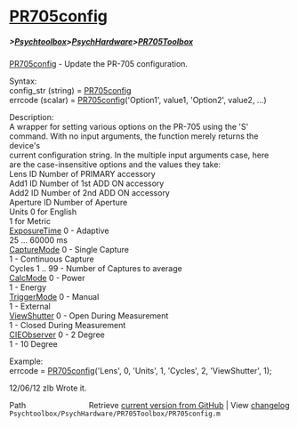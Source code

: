 # [PR705config](PR705config)
##### >[Psychtoolbox](Psychtoolbox)>[PsychHardware](PsychHardware)>[PR705Toolbox](PR705Toolbox)

[PR705config](PR705config) - Update the PR-705 configuration.  
  
Syntax:  
config\_str (string) = [PR705config](PR705config)  
errcode (scalar) = [PR705config](PR705config)('Option1', value1, 'Option2', value2, ...)  
  
Description:  
A wrapper for setting various options on the PR-705 using the 'S'  
command. With no input arguments, the function merely returns the device's  
current configuration string. In the multiple input arguments case, here  
are the case-insensitive options and the values they take:  
Lens         ID Number of PRIMARY accessory  
Add1         ID Number of 1st ADD ON accessory  
Add2         ID Number of 2nd ADD ON accessory  
Aperture     ID Number of Aperture  
Units        0 for English  
             1 for Metric  
[ExposureTime](ExposureTime) 0 - Adaptive  
             25 ... 60000 ms  
[CaptureMode](CaptureMode)  0 - Single Capture  
             1 - Continuous Capture  
Cycles       1 .. 99 - Number of Captures to average  
[CalcMode](CalcMode)     0 - Power  
             1 - Energy  
[TriggerMode](TriggerMode)  0 - Manual  
             1 - External  
[ViewShutter](ViewShutter)  0 - Open During Measurement  
             1 - Closed During Measurement  
[CIEObserver](CIEObserver)  0 -  2 Degree  
             1 - 10 Degree  
  
Example:  
errcode = [PR705config](PR705config)('Lens', 0, 'Units', 1, 'Cycles', 2, 'ViewShutter', 1);  
  
12/06/12    zlb   Wrote it.  




<div class="code_header" style="text-align:right;">
  <span style="float:left;">Path&nbsp;&nbsp;</span> <span class="counter">Retrieve <a href=
  "https://raw.github.com/Psychtoolbox-3/Psychtoolbox-3/beta/Psychtoolbox/PsychHardware/PR705Toolbox/PR705config.m">current version from GitHub</a> | View <a href=
  "https://github.com/Psychtoolbox-3/Psychtoolbox-3/commits/beta/Psychtoolbox/PsychHardware/PR705Toolbox/PR705config.m">changelog</a></span>
</div>
<div class="code">
  <code>Psychtoolbox/PsychHardware/PR705Toolbox/PR705config.m</code>
</div>

